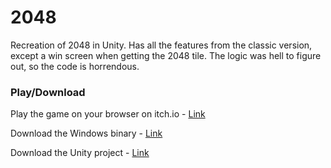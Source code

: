 # 2048
Recreation of 2048 in Unity. Has all the features from the classic version, except a win screen when getting the 2048 tile. The logic was hell to figure out, so the code is horrendous.

### Play/Download
Play the game on your browser on itch.io - [Link](https://pokhrelhorizon.itch.io/pong)

Download the Windows binary - [Link](https://www.mediafire.com/file/q4243q7z098dztv/2048v0.1_Windows.zip/file)

Download the Unity project - [Link](https://www.mediafire.com/file/yecchkliof1zemj/2048_project.zip/file)
